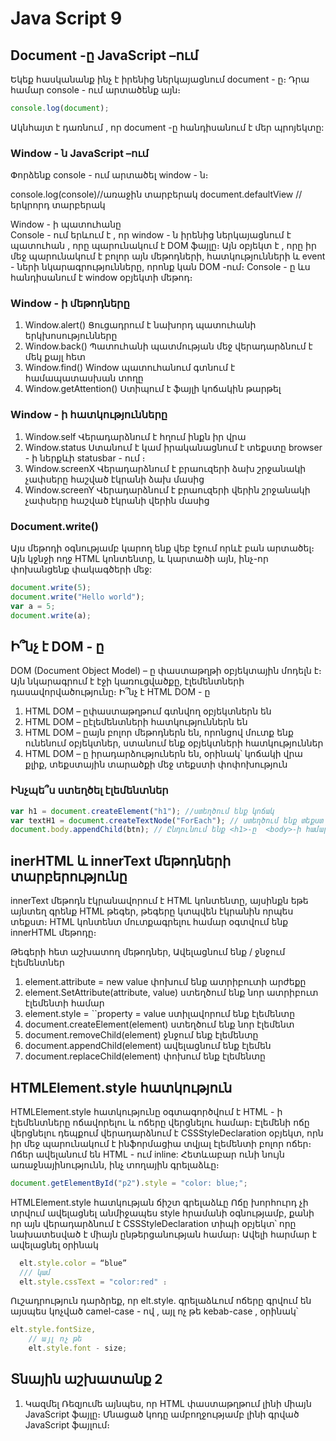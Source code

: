 # Java Script 9

## Document -ը JavaScript –ում

Եկեք հասկանանք ինչ է իրենից ներկայացնում document - ը։ Դրա համար console - ում արտածենք այն։

```js
console.log(document);
```

Ակնհայտ է դառնում , որ document -ը հանդիսանում է մեր պրոյեկտը:

### Window - ն JavaScript –ում

Փորձենք console - ում արտածել window - ն։

console.log(console)//առաջին տարբերակ
document.defaultView //երկրորդ տարբերակ

Window - ի պատուհանը  
 Console - ում երևում է , որ window - ն իրենից ներկայացնում է պատուհան , որը պարունակում է DOM ֆայլը։ Այն օբյեկտ է , որը իր մեջ պարունակում է բոլոր այն մեթոդների, հատկությունների և event - ների նկարագրությունները, որոնք կան DOM -ում։ Console - ը ևս հանդիսանում է window օբյեկտի մեթոդ։

### Window - ի մեթոդները

1. Window.alert() Ցուցադրում է նախորդ պատուհանի երկխոսությունները
2. Window.back() Պատուհանի պատմության մեջ վերադարձնում է մեկ քայլ հետ
3. Window.find() Window պատուհանում գտնում է համապատասխան տողը
4. Window.getAttention() Ստիպում է ֆայլի կոճակին թարթել

### Window - ի հատկությունները

1. Window.self Վերադարձնում է հղում ինքն իր վրա
2. Window.status Ստանում է կամ իրականացնում է տեքստը browser - ի ներքևի statusbar - ում ։
3. Window.screenX Վերադարձնում է բրաուզերի ձախ շրջանակի չափսերը հաշված էկրանի ձախ մասից
4. Window.screenY Վերադարձնում է բրաուզերի վերին շրջանակի չափսերը հաշված էկրանի վերին մասից

### Document.write()

Այս մեթոդի օգնությամբ կարող ենք վեբ էջում որևէ բան արտածել։ Այն կջնջի ողջ HTML կոնտենտը, և կարտածի այն, ինչ-որ փոխանցենք փակագծերի մեջ:

```js
document.write(5);
document.write("Hello world");
var a = 5;
document.write(a);
```

## Ի՞նչ է DOM - ը

DOM (Document Object Model) – ը փաստաթղթի օբյեկտային մոդելն է։ Այն նկարագրում է էջի կառուցվածքը, էլեմենտների դասավորվածությունը։
Ի՞նչ է HTML DOM - ը

1. HTML DOM – ըփաստաթղթում գտնվող օբյեկտներն են
2. HTML DOM – ըէլեմենտների հատկություններն են
3. HTML DOM – ըայն բոլոր մեթոդներն են, որոնցով մուտք ենք ունենում օբյեկտներ, ստանում ենք օբյեկտների հատկություններ
4. HTML DOM – ը իրադարձություներն են, օրինակ՝ կոճակի վրա քլիք, տեքստային տարածքի մեջ տեքստի փոփոխություն

### Ինչպե՞ս ստեղծել էլեմենտներ

```js
var h1 = document.createElement("h1"); //ստեղծում ենք կոճակ
var textH1 = document.createTextNode("ForEach"); // ստեղծում ենք տեքստ
document.body.appendChild(btn); // Ընդունում ենք <h1>-ը  <body>-ի համար:
```

## inerHTML և innerText մեթոդների տարբերությունը

innerText մեթոդն էկրանավորում է HTML կոնտենտը, այսինքն եթե այնտեղ գրենք HTML թեգեր, թեգերը կտպվեն էկրանին որպես տեքստ։ HTML կոնտենտ մուտքագրելու համար օգտվում ենք innerHTML մեթոդը։

Թեգերի հետ աշխատող մեթոդներ, Ավելացնում ենք / ջնջում էլեմենտներ

1. element.attribute = new value փոխում ենք ատրիբուտի արժեքը
2. element.SetAttribute(attribute, value) ստեղծում ենք նոր ատրիբուտ էլեմենտի համար
3. element.style = ``property = value ստիլավորում ենք էլեմենտը
4. document.createElement(element) ստեղծում ենք նոր էլեմենտ
5. document.removeChild(element) ջնջում ենք էլեմենտը
6. document.appendChild(element) ավելացնում ենք էլեմեն
7. document.replaceChild(element) փոխում ենք էլեմենտը

## HTMLElement.style հատկություն

HTMLElement.style հատկությունը օգտագործվում է HTML - ի էլեմենտները ոճավորելու և ոճերը վերցնելու համար։ Էլեմենի ոճը վերցնելու դեպքում վերադարձնում է CSSStyleDeclaration օբյեկտ, որն իր մեջ պարունակում է ինֆորմացիա տվյալ էլեմենտի բոլոր ոճեր։ Ոճեր ավելանում են HTML - ում inline: Հետևաբար ունի նույն առաջնայինությունն, ինչ տողային գրելաձևը։

```js 
document.getElementById("p2").style = "color: blue;";
```

HTMLElement.style հատկության ճիշտ գրելաձևը
Ոճը խորհուրդ չի տրվում ավելացնել անմիջապես style հրամանի օգնությամբ, քանի որ այն վերադարձնում է CSSStyleDeclaration տիպի օբյեկտ՝ որը նախատեսված է միայն ընթերցանության համար։ Ավելի հարմար է ավելացնել օրինակ

```js
  elt.style.color = “blue”
  /// կամ
  elt.style.cssText = "color:red" ։
```

Ուշադրություն դարձրեք, որ elt.style. գրելաձևում ոճերը գրվում են այսպես կոչված camel-case - ով , այլ ոչ թե kebab-case , օրինակ՝

```js
elt.style.fontSize,
    // այլ ոչ թե
    elt.style.font - size;
```

## Տնային աշխատանք 2

1. Կազմել Ռեզյումե այնպես, որ HTML փաստաթղթում լինի միայն  JavaScript  ֆայլը։ Մնացած կոդը ամբողջությամբ լինի գրված JavaScript ֆայլում։
